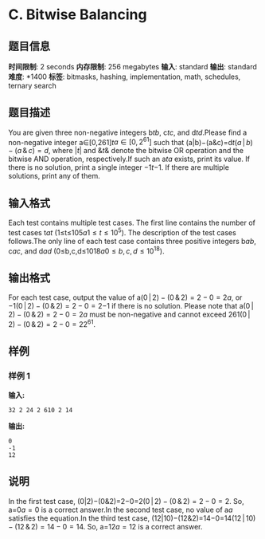 # C. Bitwise Balancing

## 题目信息

**时间限制**: 2 seconds
**内存限制**: 256 megabytes
**输入**: standard
**输出**: standard
**难度**: *1400
**标签**: bitmasks, hashing, implementation, math, schedules, ternary search

## 题目描述

You are given three non-negative integers b$t$$b$, c$t$$c$, and d$t$$d$.Please find a non-negative integer a∈[0,261]$t$$a \in [0, 2^{61}]$ such that (a|b)−(a&c)=d$t$$(a\, |\, b)-(a\, \&\, c)=d$, where |$t$$|$ and &$t$$\&$ denote the bitwise OR operation and the bitwise AND operation, respectively.If such an a$t$$a$ exists, print its value. If there is no solution, print a single integer −1$t$$-1$. If there are multiple solutions, print any of them.

## 输入格式

Each test contains multiple test cases. The first line contains the number of test cases t$a$$t$ (1≤t≤105$a$$1 \le t \le 10^5$). The description of the test cases follows.The only line of each test case contains three positive integers b$a$$b$, c$a$$c$, and d$a$$d$ (0≤b,c,d≤1018$a$$0 \le b, c, d \le 10^{18}$).

## 输出格式

For each test case, output the value of a$(0\,|\,2)-(0\,\&\,2)=2-0=2$$a$, or −1$(0\,|\,2)-(0\,\&\,2)=2-0=2$$-1$ if there is no solution. Please note that a$(0\,|\,2)-(0\,\&\,2)=2-0=2$$a$ must be non-negative and cannot exceed 261$(0\,|\,2)-(0\,\&\,2)=2-0=2$$2^{61}$.

## 样例

### 样例 1

**输入:**
```
32 2 24 2 610 2 14
```

**输出:**
```
0
-1
12
```

## 说明

In the first test case, (0|2)−(0&2)=2−0=2$(0\,|\,2)-(0\,\&\,2)=2-0=2$. So, a=0$a = 0$ is a correct answer.In the second test case, no value of a$a$ satisfies the equation.In the third test case, (12|10)−(12&2)=14−0=14$(12\,|\,10)-(12\,\&\,2)=14-0=14$. So, a=12$a = 12$ is a correct answer.
